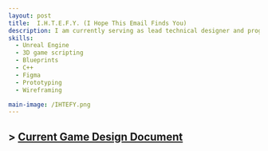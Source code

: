 ```yaml
---
layout: post
title:  I.H.T.E.F.Y. (I Hope This Email Finds You)
description: I am currently serving as lead technical designer and programmer on I.H.T.E.F.Y., a narrative-driven office simulation horror game built in Unreal Engine. I am leading a small, cross-disciplinary team through the early stages of design and development, focusing on gameplay systems, technical implementation, and team coordination. The project is targeting a late 2027 release.
skills: 
  - Unreal Engine
  - 3D game scripting
  - Blueprints
  - C++
  - Figma
  - Prototyping
  - Wireframing

main-image: /IHTEFY.png
---
```

## > [Current Game Design Document](https://docs.google.com/document/d/1hC5PKl_LL7deEiGizefgz8vD_eUzvE1Hp7ZL8Og2DMM/edit?tab=t.fuddyv6jbgqp#heading=h.9vzh69j0erwc)